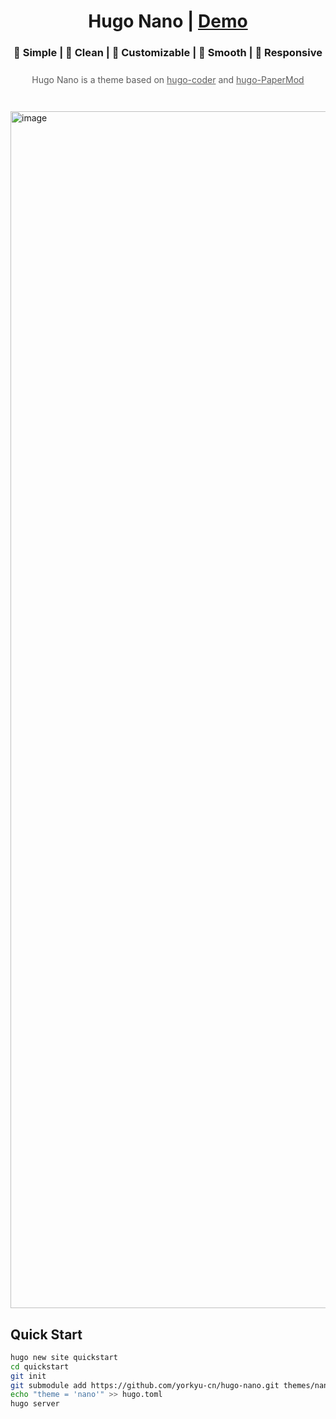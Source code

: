 <h1 align=center>Hugo Nano | <a href="https://yorkyu-cn.github.io/hugo-nano/en/" rel="nofollow" target="_blank">Demo</a></h1>
<h3 align=center>🍔 Simple | 🍟 Clean | 🍗 Customizable | 🍳 Smooth | 🥤 Responsive </h4>
<div align=center style="opacity: .7;margin: 25px 0;">Hugo Nano is a theme based on <a href="https://github.com/adityatelange/hugo-PaperMod">hugo-coder</a> and <a href="https://github.com/luizdepra/hugo-coder">hugo-PaperMod</a></div>
<br>
<img width="1915" alt="image" src="https://github.com/yorkyu-cn/hugo-nano/assets/168805827/92f1f1a2-9a5f-4e81-91aa-07a518876164">

## Quick Start
```sh
hugo new site quickstart
cd quickstart
git init
git submodule add https://github.com/yorkyu-cn/hugo-nano.git themes/nano
echo "theme = 'nano'" >> hugo.toml
hugo server
```
